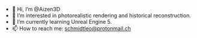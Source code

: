 - 👋 Hi, I’m @Aizen3D
- 👀 I’m interested in photorealistic rendering and historical reconstruction.
- 🌱 I’m currently learning Unreal Engine 5.
- 📫 How to reach me: schmidtleo@protonmail.ch

<!---
Aizen3D/Aizen3D is a ✨ special ✨ repository because its `README.md` (this file) appears on your GitHub profile.
You can click the Preview link to take a look at your changes.
--->
